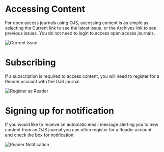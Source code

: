 # Accessing Content

For open access journals using OJS, accessing content is as simple as selecting the Current link to see the latest issue, or the Archives link to see previous issues. You do not need to login to access open access journals.

![Current Issue](images/chapter13/readers_1.png)



# Subscribing


If a subscription is required to access content, you will need to register for a Reader account with the OJS journal.

![Register as Reader](images/chapter13/reader_register.png)




# Signing up for notification



If you would like to receive an automatic email message alerting you to new content from an OJS journal you can often register for a Reader account and check the box for notification:

![Reader Notification](images/chapter13/readers_3.png)